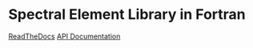 # Spectral Element Library in Fortran

[ReadTheDocs](https://self.readthedocs.io)
[API Documentation](https://fluidnumerics.github.io/SELF/ford)
